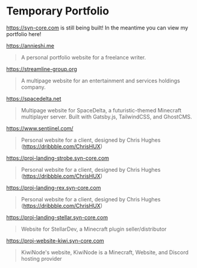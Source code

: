 # Temporary Portfolio

https://syn-core.com is still being built! In the meantime you can view my portfolio here!

https://annieshi.me
> A personal portfolio website for a freelance writer.

https://streamline-group.org
> A multipage website for an entertainment and services holdings company.

https://spacedelta.net
> Multipage website for SpaceDelta, a futuristic-themed Minecraft multiplayer server. Built with Gatsby.js, TailwindCSS, and GhostCMS.

https://www.sentiinel.com/
> Personal website for a client, designed by Chris Hughes (https://dribbble.com/ChrisHUX)

https://proj-landing-strobe.syn-core.com
> Personal website for a client, designed by Chris Hughes (https://dribbble.com/ChrisHUX)

https://proj-landing-rex.syn-core.com
> Personal website for a client, designed by Chris Hughes (https://dribbble.com/ChrisHUX)

https://proj-landing-stellar.syn-core.com
> Website for StellarDev, a Minecraft plugin seller/distributor

https://proj-website-kiwi.syn-core.com

> KiwiNode's website, KiwiNode is a Minecraft, Website, and Discord hosting provider

